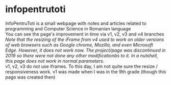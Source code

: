# infopentrutoti
InfoPentruToti is a small webpage with notes and articles related to programming and Computer Science in Romanian language <br>
You can see the page's improvement in time via v1, v2, v3 and v4 branches <br>
<i> Note that the resizing of the iFrame from v4 used to work on older versions of web browsers such as Google chrome, Mozilla, and even Microsoft Edge. However, it does not work now. The project/page was discontinued in 2019 so there were not done any other modificationbs to it. In a nutshell, this page does not work in normal parameters. </i> <br>
v1, v2, v3 do not use iframes. To this day, I am not quite sure the resize / responsiveness work. v1 was made when I was in the 9th grade (though this page was created then)
